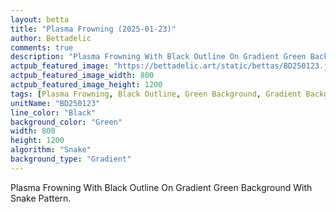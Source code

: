 ```yaml
---
layout: betta
title: "Plasma Frowning (2025-01-23)"
author: Bettadelic
comments: true
description: "Plasma Frowning With Black Outline On Gradient Green Background With Snake Pattern."
actpub_featured_image: "https://bettadelic.art/static/bettas/BD250123.jpg"
actpub_featured_image_width: 800
actpub_featured_image_height: 1200
tags: [Plasma Frowning, Black Outline, Green Background, Gradient Background Pattern, Snake Pattern, January 2025]
unitName: "BD250123"
line_color: "Black"
background_color: "Green"
width: 800
height: 1200
algorithm: "Snake"
background_type: "Gradient"
---
```


Plasma Frowning With Black Outline On Gradient Green Background With Snake Pattern.
